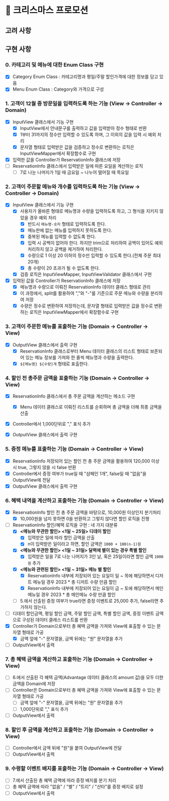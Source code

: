 # 🎄 크리스마스 프로모션

## 고려 사항


## 구현 사항
### 0. 카테고리 및 메뉴에 대한 Enum Class 구현
- [x] Category Enum Class : 카테고리명과 평일/주말 할인가격에 대한 정보를 담고 있음
- [x] Menu Enum Class : Category와 가격으로 구성

### 1. 고객이 12월 중 방문일을 입력하도록 하는 기능 (View → Controller → Domain)
- [x] InputView 클래스에서 기능 구현
  - [x] InputView에서 안내문구를 출력하고 값을 입력받아 정수 형태로 반환 
  - [x] 1부터 31까지의 정수만 입력할 수 있도록 하며, 그 이외의 값을 입력 시 예외 처리
  - [x] 문자열 형태로 입력받은 값을 검증하고 정수로 변환하는 로직은 InputViewMapper에서 확장함수로 구현
- [x] 입력한 값을 Controller가 ReservationInfo 클래스에 저장
- [ ] ReservationInfo 클래스에서 입력받은 일에 따른 요일을 계산하는 로직
  - [ ] 7로 나눈 나머지가 1일 때 금요일 ~ 나누어 떨어질 때 목요일

### 2. 고객이 주문할 메뉴와 개수를 입력하도록 하는 기능 (View → Controller → Domain)
- [x] InputView 클래스에서 기능 구현
  - [x] 사용자가 올바른 형태로 메뉴명과 수량을 입력하도록 하고, 그 형식을 지키지 않았을 경우 예외 처리
    - [x] 반드시 `메뉴명-숫자` 형태로 입력하도록 한다.
    - [x] 메뉴판에 없는 메뉴를 입력하지 못하도록 한다.
    - [x] 중복된 메뉴를 입력할 수 없도록 한다.
    - [x] 입력 시 공백이 없어야 한다. 하지만 trim으로 처리하여 공백이 있어도 예외 처리하지 않고 공백을 제거하여 처리한다.
    - [x] 수량으로 1 이상 20 이하의 정수만 입력할 수 있도록 한다.(전체 주문 최대 20개)
    - [x] 총 수량이 20 초과가 될 수 없도록 한다.
  - [x] 검증 로직은 InputViewMapper, InputViewValidator 클래스에서 구현
- [x] 입력된 값을 Controller가 ReservationInfo 클래스에 저장
  - [x] 메뉴명과 수량으로 이뤄진 ReservationInfo 데이터 클래스 형태로 관리
  - [x] 이 과정에서, split를 활용하여 ","와 "-"를 기준으로 주문 메뉴와 수량을 분리하여 저장
  - [x] 수량은 정수로 변환하여 저장하는데, 문자열 형태로 입력받은 값을 정수로 변환하는 로직은 InputViewMapper에서 확장함수로 구현

### 3. 고객이 주문한 메뉴를 표출하는 기능 (Domain → Controller → View)
- [x] OutputView 클래스에서 출력 구현
  - [x] ReservationInfo 클래스로부터 Menu 데이터 클래스의 리스트 형태로 보존되어 있는 메뉴 정보를 가져와 한 줄씩 메뉴명과 수량을 출력한다.
  - [x] `${메뉴명} ${수량}개` 형태로 표출한다.

### 4. 할인 전 총주문 금액을 표출하는 기능 (Domain → Controller → View)
- [x] ReservationInfo 클래스에서 총 주문 금액을 계산하는 메소드 구현
  - [x] Menu 데이터 클래스로 이뤄진 리스트를 순회하며 총 금액을 더해 최종 금액을 산출
- [x] Controller에서 1,000단위로 "," 표식 추가
- [x] OutputView 클래스에서 출력 구현
  

### 5. 증정 메뉴를 표출하는 기능 (Domain → Controller → View)
- [x] ReservationInfo 저장되어 있는 할인 전 총 주문 금액을 활용하여 120,000 이상 시 true, 그렇지 않을 시 false 반환
- [x] Controller에서 증정 여부가 true일 때 "샴페인 1개", false일 때 "없음"을 OutputView에 전달 
- [x] OutputView 클래스에서 출력 구현

### 6. 혜택 내역을 계산하고 표출하는 기능 (Domain → Controller → View)
- [x] ReservationInfo 할인 전 총 주문 금액을 바탕으로, 10,000원 이상인지 분기처리
  - [x] 10,000원을 넘지 못하면 0을 반환하고 그렇지 않다면 할인 로직을 진행
- [ ] ReservationInfo 할인/혜택 로직을 구현 : 네 가지 대분류
  - [x] **<메뉴와 무관한 할인> <1일 ~ 25일> 디데이 할인**
    - [x] 입력받은 일에 따라 할인 금액을 산출
    - [x] n이 입력받은 일이라고 하면, 할인 금액은 `1000 + 100(n-1)원`
  - [x] **<메뉴와 무관한 할인> <1일 ~ 31일> 달력에 별이 있는 경우 특별 할인**
    - [x] 입력받은 일을 7로 나눈 나머지가 3인 날, 혹은 25일이라면 할인 금액 `1000원` 추가
  - [x] **<메뉴와 관련된 할인> <1일 ~ 31일> 메뉴 별 할인**
    - [x] ReservationInfo 내부에 저장되어 있는 요일이 일 ~ 목에 해당하면서 디저트 메뉴일 경우 2023 * 총 디저트 수량 만큼 할인
    - [x] ReservationInfo 내부에 저장되어 있는 요일이 금 ~ 토에 해당하면서 메인 메뉴일 경우 2023 * 총 메인메뉴 수량 만큼 할인
  - [ ] 5.에서 산출된 증정 여부가 true라면 증정 이벤트로 25,000 추가, false라면 추가하지 않는다.
- [ ] 디데이 할인금액, 평일 할인 금액, 주말 할인 금액, 특별 할인 금액, 증정 이벤트 금액으로 구성된 데이터 클래스 리스트를 반환
- [x] Controller가 Domain으로부터 총 혜택 금액을 가져와 View에 표출할 수 있는 문자열 형태로 가공
  - [x] 금액 앞에 "-" 문자열을, 금액 뒤에는 "원" 문자열을 추가
- [ ] OutputView에서 출력

### 7. 총 혜택 금액을 계산하고 표출하는 기능 (Domain → Controller → View)
- [ ] 6.에서 산출된 각 혜택 금액(Advantage 데이터 클래스의 amount 값)을 모두 더한 금액을 Domain에 저장
- [ ] Controller은 Domain으로부터 총 혜택 금액을 가져와 View에 표출할 수 있는 문자열 형태로 가공
  - [ ] 금액 앞에 "-" 문자열을, 금액 뒤에는 "원" 문자열을 추가
  - [ ] 1,000단위로 "," 표식 추가
- [ ] OutputView에서 출력

### 8. 할인 후 금액을 계산하고 표출하는 기능 (Domain → Controller → View)
- [ ] Controller에서 금액 뒤에 "원"을 붙여 OutputView에 전달
- [ ] OutputView에서 출력

### 9. 수령할 이벤트 배지를 표출하는 기능 (Domain → Controller → View)
- [ ] 7.에서 산출된 총 혜택 금액에 따라 증정 배지를 분기 처리
- [ ] 총 혜택 금액에 따라 "없음" / "별" / "트리" / "산타"를 증정 배지로 설정
- [ ] OutputView에서 출력